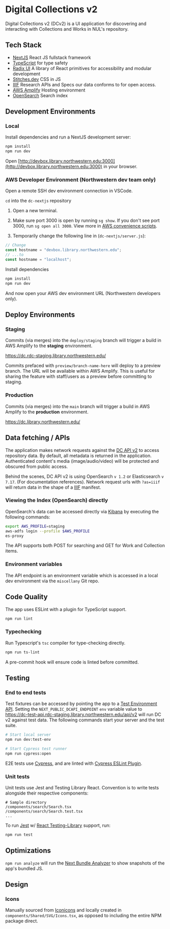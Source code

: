 # Digital Collections v2

Digital Collections v2 (DCv2) is a UI application for discovering and interacting with Collections and Works in NUL's repository.

## Tech Stack

- [NextJS](https://nextjs.org/) React JS fullstack framework
- [TypeScript](https://www.typescriptlang.org/) for type safety
- [Radix UI](https://www.radix-ui.com/) A library of React primitives for accessibility and modular development
- [Stitches.dev](https://stitches.dev/) CSS in JS
- [IIIF](https://iiif.io/) Research APIs and Specs our data conforms to for open access.
- [AWS Amplify](https://aws.amazon.com/amplify/) Hosting environment
- [OpenSearch](https://opensearch.org/) Search index

## Development Environments

### Local

Install dependencies and run a NextJS development server:

```bash
npm install
npm run dev
```

Open [http://devbox.library.northwestern.edu:3000](http://devbox.library.northwestern.edu:3000) in your browser.

### AWS Developer Environment (Northwestern dev team only)

Open a remote SSH dev environment connection in VSCode.

`cd` into the `dc-nextjs` repository

1. Open a new terminal.

2. Make sure port 3000 is open by running `sg show`. If you don't see port 3000, run `sg open all 3000`. View more in [AWS convenience scripts](https://github.com/nulib/aws-developer-environment#convenience-scripts).

3. Temporarily change the following line in (`dc-nextjs/server.js`):

```js
// Change
const hostname = "devbox.library.northwestern.edu";
// ...to
const hostname = "localhost";
```

Install dependencies

```bash
npm install
npm run dev
```

And now open your AWS dev environment URL (Northwestern developers only).

## Deploy Environments

### Staging

Commits (via merges) into the `deploy/staging` branch will trigger a build in AWS Amplify to the **staging** environment.

https://dc.rdc-staging.library.northwestern.edu/

Commits prefaced with `preview/branch-name-here` will deploy to a preview branch. The URL will be available within AWS Amplify. This is useful for sharing the feature with staff/users as a preview before committing to staging.

### Production

Commits (via merges) into the `main` branch will trigger a build in AWS Amplify to the **production** environment.

https://dc.library.northwestern.edu/

## Data fetching / APIs

The application makes network requests against the [DC API v2](https://github.com/nulib/dc-api-v2) to access repository data. By default, all metadata is returned in the application. Authenticated content's media (image/audio/video) will be protected and obscured from public access.

Behind the scenes, DC API v2 is using OpenSearch `v 1.2` or Elasticsearch `v 7.17`. (For documentation references). Network request urls with `?as=iiif` will return data in the shape of a [IIIF](https://iiif.io/) manifest.

### Viewing the Index (OpenSearch) directly

OpenSearch's data can be accessed directly via [Kibana](https://www.elastic.co/kibana/) by executing the following commands:

```bash
export AWS_PROFILE=staging
aws-adfs login --profile $AWS_PROFILE
es-proxy
```

The API supports both POST for searching and GET for Work and Collection items.

### Environment variables

The API endpoint is an environment variable which is accessed in a local dev environment via the `miscellany` Git repo.

## Code Quality

The app uses ESLint with a plugin for TypeScript support.

```bash
npm run lint
```

### Typechecking

Run Typescript's `tsc` compiler for type-checking directly.

```bash
npm run ts-lint
```

A pre-commit hook will ensure code is linted before committed.

## Testing

### End to end tests

Test fixtures can be accessed by pointing the app to a [Test Environment API](https://github.com/nulib/dc-test-environment). Setting the `NEXT_PUBLIC_DCAPI_ENDPOINT` `env` variable value to https://dc-test-api.rdc-staging.library.northwestern.edu/api/v2 will run DC v2 against test data. The following commands start your server and the test suite.

```bash
# Start local server
npm run dev:test-env

# Start Cypress test runner
npm run cypress:open
```

E2E tests use [Cypress](https://docs.cypress.io/), and are linted with [Cypress ESLint Plugin](https://github.com/cypress-io/eslint-plugin-cypress).

### Unit tests

Unit tests use Jest and Testing Library React. Convention is to write tests alongside their respective components:

```
# Sample directory
/components/search/Search.tsx
/components/search/Search.test.tsx
...
```

To run [Jest](https://jestjs.io/) w/ [React Testing-Library](https://testing-library.com/docs/react-testing-library/intro/) support, run:

```bash
npm run test
```

## Optimizations

`npm run analyze` will run the [Next Bundle Analyzer](https://github.com/vercel/next.js/tree/canary/packages/next-bundle-analyzer) to show snapshots of the app's bundled JS.

## Design

### Icons

Manually sourced from [Iconicons](https://ionic.io/ionicons) and locally created in `components/Shared/SVG/Icons.tsx`, as opposed to including the entire NPM package direct.
